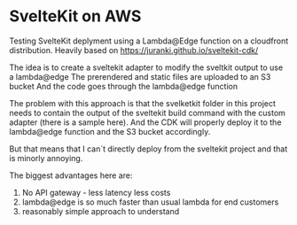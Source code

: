 # SvelteKit on AWS

Testing SvelteKit deplyment using a Lambda@Edge function on a cloudfront distribution.
Heavily based on https://juranki.github.io/sveltekit-cdk/

The idea is to create a sveltekit adapter to modify the sveltkit output to use a lambda@edge
The prerendered and static files are uploaded to an S3 bucket
And the code goes through the lambda@edge function

The problem with this approach is that the svelketkit folder in this project needs to contain the output of the sveltekit build command with the custom adapter (there is a sample here).
And the CDK will properly deploy it to the lambda@edge function and the S3 bucket accordingly.

But that means that I can´t directly deploy from the sveltekit project and that is minorly annoying.

The biggest advantages here are:

1. No API gateway - less latency less costs
1. lambda@edge is so much faster than usual lambda for end customers
1. reasonably simple approach to understand